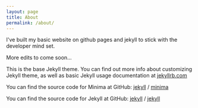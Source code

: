 ```yaml
---
layout: page
title: About
permalink: /about/
---
```


I've built my basic website on github pages and jekyll to stick with the developer mind set.

More edits to come soon...

This is the base Jekyll theme. You can find out more info about customizing Jekyll theme, as well as basic Jekyll usage documentation at [jekyllrb.com](https://jekyllrb.com/)

You can find the source code for Minima at GitHub:
[jekyll][jekyll-organization] /
[minima](https://github.com/jekyll/minima)

You can find the source code for Jekyll at GitHub:
[jekyll][jekyll-organization] /
[jekyll](https://github.com/jekyll/jekyll)


[jekyll-organization]: https://github.com/jekyll
